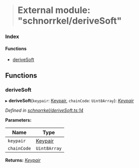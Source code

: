 > # External module: "schnorrkel/deriveSoft"

### Index

#### Functions

* [deriveSoft](_schnorrkel_derivesoft_.md#derivesoft)

## Functions

###  deriveSoft

▸ **deriveSoft**(`keypair`: [Keypair](../interfaces/_types_.keypair.md), `chainCode`: `Uint8Array`): *[Keypair](../interfaces/_types_.keypair.md)*

*Defined in [schnorrkel/deriveSoft.ts:14](https://github.com/polkadot-js/common/blob/df8c103/packages/util-crypto/src/schnorrkel/deriveSoft.ts#L14)*

**Parameters:**

Name | Type |
------ | ------ |
`keypair` | [Keypair](../interfaces/_types_.keypair.md) |
`chainCode` | `Uint8Array` |

**Returns:** *[Keypair](../interfaces/_types_.keypair.md)*